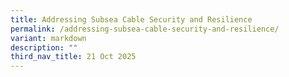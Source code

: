 ```yaml
---
title: Addressing Subsea Cable Security and Resilience
permalink: /addressing-subsea-cable-security-and-resilience/
variant: markdown
description: ""
third_nav_title: 21 Oct 2025
---
```

